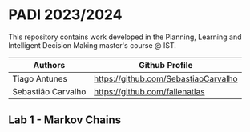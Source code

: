 # PADI 2023/2024

This repository contains work developed in the Planning, Learning and Intelligent Decision Making master's course @ IST.

Authors | Github Profile
--------|--------
Tiago Antunes | https://github.com/SebastiaoCarvalho
Sebastião Carvalho  | https://github.com/fallenatlas

## Lab 1 - Markov Chains
